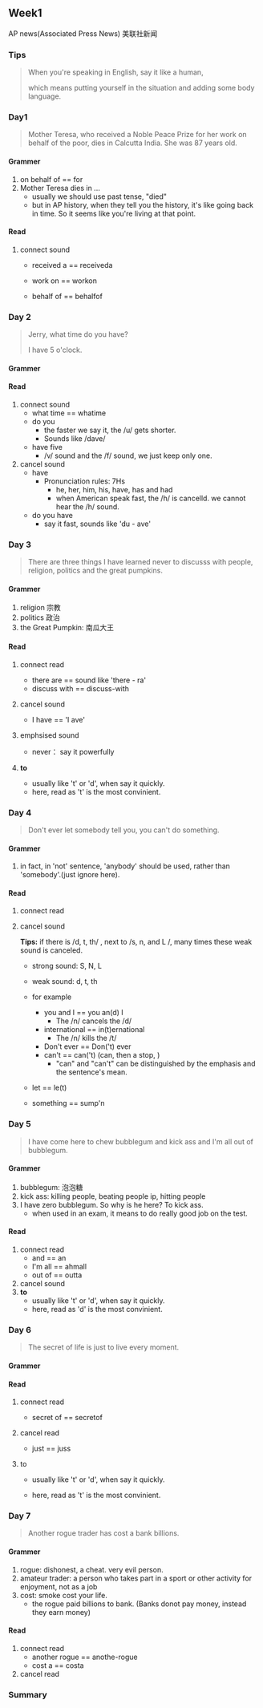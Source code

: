 ## Week1

AP news(Associated Press News) 美联社新闻

### Tips

> When you're speaking in English, say it like a human, 
>
> which means putting yourself in the situation and adding some body language. 

### Day1

> Mother Teresa, who received a Noble Peace Prize for her work on behalf of the poor, dies in Calcutta India. She was 87 years old.

#### Grammer

1. on behalf of == for
2. Mother Teresa dies in ...
   - usually we should use past tense, "died"
   - but in AP history, when they tell you the history, it's like going back in time. So it seems like you're living at that point.

#### Read

1. connect sound

   - received a == receiveda

   - work on  == workon
   - behalf of  == behalfof



### Day 2

> Jerry, what time do you have?
>
> I have 5 o'clock.

#### Grammer

#### Read

1. connect sound
   - what time == whatime 
   - do you 
     - the faster we say it, the /u/ gets shorter.
     - Sounds like /dave/
   - have five
     - /v/ sound and the /f/ sound, we just keep only one.
2. cancel sound
   - have
     - Pronunciation rules: 7Hs
       - he, her, him, his, have, has and had
       - when American speak fast,  the /h/ is cancelld. we cannot hear the /h/ sound.
   - do you have
     - say it fast, sounds like 'du - ave'

### Day 3

> There are three things  I have learned never to discusss with people, religion, politics and the great pumpkins.

#### Grammer

1. religion 宗教
2. politics 政治
3. the Great Pumpkin: 南瓜大王

#### Read

1. connect read

   - there are == sound like 'there - ra'
   - discuss with == discuss-with

2. cancel sound

   - I have == 'I ave'

3. emphsised sound

   - never： say it powerfully

4. **to**

   - usually like 't' or 'd', when say it quickly. 
   - here, read as 't' is the most convinient. 

   

### Day 4

> Don't ever let somebody tell you, you can't do something. 

#### Grammer

1. in fact, in 'not' sentence, 'anybody' should be used, rather than 'somebody'.(just ignore here).

#### Read

1. connect read

2. cancel sound

   **Tips:** if there is /d, t, th/ , next to /s, n, and L /, many times these weak sound is canceled. 

   - strong sound: S, N, L

   - weak sound: d, t, th

   - for example
     - you and I == you an(d) I 
       - The /n/ cancels the /d/
     - international == in(t)ernational
       - The /n/ kills the /t/
     - Don't ever == Don('t) ever
     - can't == can('t) (can, then a stop, )
       - "can" and "can't" can be distinguished by the emphasis and the sentence's mean.
   - let == le(t)
   - something == sump'n 



### Day 5

> I have come here to chew bubblegum and kick ass and I'm all out of bubblegum. 

#### Grammer

1. bubblegum: 泡泡糖
2. kick ass: killing people, beating people ip, hitting people
3. I have zero bubblegum. So why is he here? To kick ass.
   - when used in an exam, it means to do really good job on the test. 

#### Read

1. connect read
   - and == an
   - I'm all == ahmall
   - out of == outta 
2. cancel sound
3. **to**
   - usually like 't' or 'd', when say it quickly. 
   - here, read as 'd' is the most convinient. 



### Day 6

> The secret of life is just to live every moment. 

#### Grammer

#### Read

1. connect read

   - secret of == secretof 

2. cancel read

   - just == juss 

3. to

   - usually like 't' or 'd', when say it quickly. 

   - here, read as 't' is the most convinient. 

   

### Day 7

> Another rogue trader has cost a bank billions. 

#### Grammer

1. rogue: dishonest, a cheat. very evil person. 
2. amateur trader: a person who takes part in a sport or other activity for enjoyment, not as a job
3. cost: smoke cost your life. 
   - the rogue paid billions to bank. (Banks donot pay money, instead they earn money) 

#### Read

1. connect read
   - another rogue == anothe-rogue
   - cost a == costa  
2. cancel read



### Summary